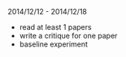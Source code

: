 2014/12/12 - 2014/12/18
* read at least 1 papers
* write a critique for one paper
* baseline experiment

